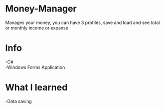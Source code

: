 # Money-Manager
Manages your money, you can have 3 profiles, save and load and see total or monthly income or expanse

# Info
-C#<br>
-Windows Forms Application

# What I learned
-Data saving

